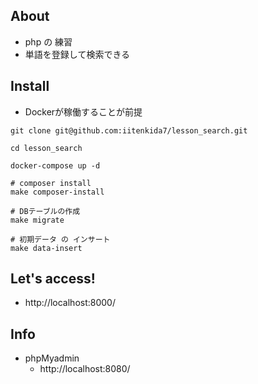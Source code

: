 ## About
* php の 練習
* 単語を登録して検索できる

## Install

* Dockerが稼働することが前提

```
git clone git@github.com:iitenkida7/lesson_search.git

cd lesson_search

docker-compose up -d

# composer install
make composer-install

# DBテーブルの作成
make migrate

# 初期データ の インサート
make data-insert
```

## Let's access!
* http://localhost:8000/

## Info

* phpMyadmin
  - http://localhost:8080/
